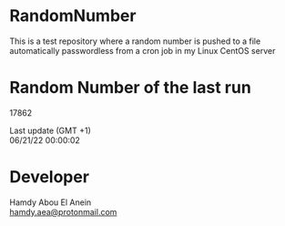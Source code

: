 # RandomNumber    
This is a test repository where a random number is pushed to a file automatically passwordless from a cron job in my Linux CentOS server    
# Random Number of the last run   
17862
      
Last update (GMT +1)    
06/21/22 00:00:02
# Developer    
Hamdy Abou El Anein   
hamdy.aea@protonmail.com
